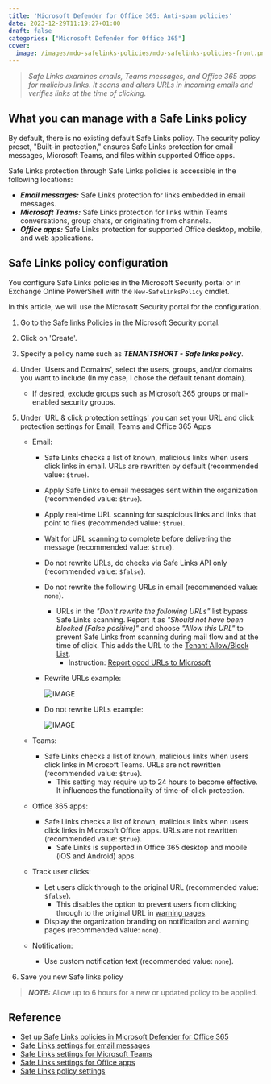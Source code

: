 ```yaml
---
title: 'Microsoft Defender for Office 365: Anti-spam policies'
date: 2023-12-29T11:19:27+01:00
draft: false
categories: ["Microsoft Defender for Office 365"]
cover: 
  image: /images/mdo-safelinks-policies/mdo-safelinks-policies-front.png
---
```


> _Safe Links examines emails, Teams messages, and Office 365 apps for malicious links. It scans and alters URLs in incoming emails and verifies links at the time of clicking._

## What you can manage with a Safe Links policy
By default, there is no existing default Safe Links policy. The security policy preset, "Built-in protection," ensures Safe Links protection for email messages, Microsoft Teams, and files within supported Office apps.

Safe Links protection through Safe Links policies is accessible in the following locations:

- ***Email messages:*** Safe Links protection for links embedded in email messages.
- ***Microsoft Teams:*** Safe Links protection for links within Teams conversations, group chats, or originating from channels.
- ***Office apps:*** Safe Links protection for supported Office desktop, mobile, and web applications.

## Safe Links policy configuration
You configure Safe Links policies in the Microsoft Security portal or in Exchange Online PowerShell with the ```New-SafeLinksPolicy``` cmdlet.

In this article, we will use the Microsoft Security portal for the configuration.

1. Go to the [Safe links Policies](https://security.microsoft.com/safelinksv2) in the Microsoft Security portal.

2. Click on 'Create'.

3. Specify a policy name such as ***TENANTSHORT - Safe links  policy***.

4. Under 'Users and Domains', select the users, groups, and/or domains you want to include (In my case, I chose the default tenant domain).
    - If desired, exclude groups such as Microsoft 365 groups or mail-enabled security groups.
    
5. Under 'URL & click protection settings' you can set your URL and click protection settings for Email, Teams and Office 365 Apps
    - Email: 
      - Safe Links checks a list of known, malicious links when users click links in email. URLs are rewritten by default (recommended value: ```$true```).

      - Apply Safe Links to email messages sent within the organization (recommended value: ```$true```).

      - Apply real-time URL scanning for suspicious links and links that point to files (recommended value: ```$true```).

      - Wait for URL scanning to complete before delivering the message (recommended value: ```$true```).

      - Do not rewrite URLs, do checks via Safe Links API only (recommended value: ```$false```).

      - Do not rewrite the following URLs in email (recommended value: ```none```).

        - URLs in the _"Don't rewrite the following URLs"_ list bypass Safe Links scanning. Report it as _"Should not have been blocked (False positive)"_ and choose _"Allow this URL"_ to prevent Safe Links from scanning during mail flow and at the time of click. This adds the URL to the [Tenant Allow/Block List](https://security.microsoft.com/tenantAllowBlockList?viewid=Url).
          - Instruction: [Report good URLs to Microsoft](https://learn.microsoft.com/en-us/microsoft-365/security/office-365-security/submissions-admin?view=o365-worldwide#report-good-urls-to-microsoft)

      - Rewrite URLs example:

        ![IMAGE](/images/mdo-safelinks-policies/mdo-safelinks-policies-rewriteURLs.png)
      
      - Do not rewrite URLs example:

        ![IMAGE](/images/mdo-safelinks-policies/mdo-safelinks-policies-donotrewriteURLs.png)

    - Teams:
      - Safe Links checks a list of known, malicious links when users click links in Microsoft Teams. URLs are not rewritten (recommended value: ```$true```).
        - This setting may require up to 24 hours to become effective. It influences the functionality of time-of-click protection.
    
    - Office 365 apps:
      - Safe Links checks a list of known, malicious links when users click links in Microsoft Office apps. URLs are not rewritten (recommended value: ```$true```).
        - Safe Links is supported in Office 365 desktop and mobile (iOS and Android) apps.
    
    - Track user clicks:
      - Let users click through to the original URL (recommended value: ```$false```).
        - This disables the option to prevent users from clicking through to the original URL in [warning pages](https://learn.microsoft.com/en-us/microsoft-365/security/office-365-security/safe-links-about?view=o365-worldwide#warning-pages-from-safe-links).
      - Display the organization branding on notification and warning pages (recommended value: ```none```).

    - Notification:
      - Use custom notification text (recommended value: ```none```).
  
6. Save you new Safe links policy

> ***NOTE:*** Allow up to 6 hours for a new or updated policy to be applied.

## Reference

- [Set up Safe Links policies in Microsoft Defender for Office 365](https://learn.microsoft.com/en-us/microsoft-365/security/office-365-security/safe-links-policies-configure)
- [Safe Links settings for email messages](https://learn.microsoft.com/en-us/microsoft-365/security/office-365-security/safe-links-about?view=o365-worldwide#safe-links-settings-for-email-messages)
- [Safe Links settings for Microsoft Teams](https://learn.microsoft.com/en-us/microsoft-365/security/office-365-security/safe-links-about?view=o365-worldwide#safe-links-settings-for-microsoft-teams)
- [Safe Links settings for Office apps](https://learn.microsoft.com/en-us/microsoft-365/security/office-365-security/safe-links-about?view=o365-worldwide#safe-links-settings-for-office-apps)
- [Safe Links policy settings](https://learn.microsoft.com/en-us/microsoft-365/security/office-365-security/recommended-settings-for-eop-and-office365?view=o365-worldwide#safe-links-policy-settings)